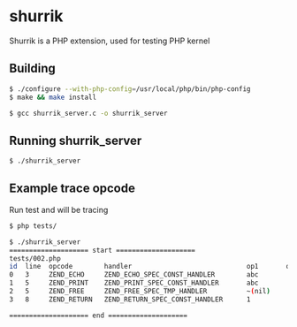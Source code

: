 shurrik
=======

Shurrik is a PHP extension, used for testing PHP kernel

## Building

~~~ sh
$ ./configure --with-php-config=/usr/local/php/bin/php-config
$ make && make install

$ gcc shurrik_server.c -o shurrik_server
~~~

## Running  shurrik_server

~~~ sh
$ ./shurrik_server
~~~

## Example  trace opcode

Run test and will be tracing
~~~ sh
$ php tests/
~~~
~~~ sh
$ ./shurrik_server
==================== start ====================
tests/002.php
id  line  opcode        handler                             op1       op2       result
0   3     ZEND_ECHO     ZEND_ECHO_SPEC_CONST_HANDLER        abc
1   5     ZEND_PRINT    ZEND_PRINT_SPEC_CONST_HANDLER       abc                 ~(nil)
2   5     ZEND_FREE     ZEND_FREE_SPEC_TMP_HANDLER          ~(nil)
3   8     ZEND_RETURN   ZEND_RETURN_SPEC_CONST_HANDLER      1

==================== end ====================
~~~